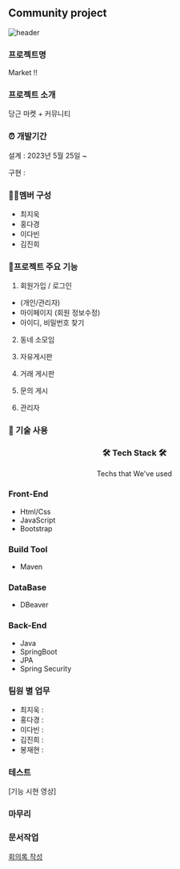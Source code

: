 ## Community project
![header](https://capsule-render.vercel.app/api?type=waving&animation=fadeIn&color=gradient&customColorList=27&height=200&section=header&text=%20community&fontColor=ffffff&fontSize=30&fontAlign=60&fontAlignY=35&desc=Team,Name🐱%20We're&ddescSize=20&descAlign=37&descAlignY=35)

### 프로젝트명
Market !!
### 프로젝트 소개
당근 마켓 + 커뮤니티

### ⏰ 개발기간
설계 : 2023년 5월 25일 ~

구현 : 

### 👩‍💻멤버 구성
- 최지욱
- 홍다경
- 이다빈
- 김진희
### 📌프로젝트 주요 기능

1) 회원가입 / 로그인
- (개인/관리자)
- 마이페이지 (회원 정보수정)
- 아이디, 비밀번호 찾기

2) 동네 소모임

3) 자유게시판

4) 거래 게시판

5) 문의 게시

5) 관리자

### 📌 기술 사용

<h3 align="center">🛠️ Tech Stack 🛠️</h3>
<p align="center">Techs that We've used</p>

### Front-End
- Html/Css
- JavaScript
- Bootstrap 

### Build Tool
- Maven

### DataBase
- DBeaver

### Back-End
- Java
- SpringBoot
- JPA
- Spring Security

### 팀원 별 업무 
- 최지욱 :
- 홍다경 :
- 이다빈 :
- 김진희 :
- 봉재현 :

### 테스트
[기능 시현 영상]

### 마무리


### 문서작업
[회의록 작성](https://docs.google.com/document/d/1M0lsSTL5gBoQE6-rQvJgIuTQlO_eI9mSImxRCpzF7iU/edit)
